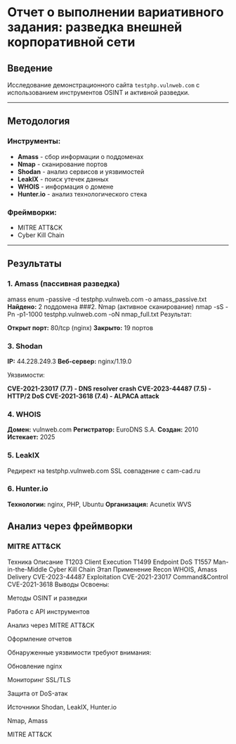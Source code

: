 # Отчет о выполнении вариативного задания: разведка внешней корпоративной сети

## Введение
Исследование демонстрационного сайта `testphp.vulnweb.com` с использованием инструментов OSINT и активной разведки.

---

## Методология
### Инструменты:
- **Amass** - сбор информации о поддоменах
- **Nmap** - сканирование портов
- **Shodan** - анализ сервисов и уязвимостей
- **LeakIX** - поиск утечек данных
- **WHOIS** - информация о домене
- **Hunter.io** - анализ технологического стека

### Фреймворки:
- MITRE ATT&CK
- Cyber Kill Chain

---

## Результаты

### 1. Amass (пассивная разведка)
amass enum -passive -d testphp.vulnweb.com -o amass_passive.txt
**Найдено:** 2 поддомена
###2. Nmap (активное сканирование)
nmap -sS -Pn -p1-1000 testphp.vulnweb.com -oN nmap_full.txt
Результат:

**Открыт порт:** 80/tcp (nginx)
**Закрыто:** 19 портов

### 3. Shodan

**IP:** 44.228.249.3
**Веб-сервер:** nginx/1.19.0

Уязвимости:

**CVE-2021-23017 (7.7) - DNS resolver crash
CVE-2023-44487 (7.5) - HTTP/2 DoS
CVE-2021-3618 (7.4) - ALPACA attack**

### 4. WHOIS

**Домен:** vulnweb.com
**Регистратор:** EuroDNS S.A.
**Создан:** 2010
**Истекает:** 2025

### 5. LeakIX

Редирект на testphp.vulnweb.com
SSL совпадение с cam-cad.ru

### 6. Hunter.io

**Технологии:** nginx, PHP, Ubuntu
**Организация:** Acunetix WVS

## Анализ через фреймворки
### MITRE ATT&CK
Техника	Описание
T1203	Client Execution
T1499	Endpoint DoS
T1557	Man-in-the-Middle
Cyber Kill Chain
Этап	Применение
Recon	WHOIS, Amass
Delivery	CVE-2023-44487
Exploitation	CVE-2021-23017
Command&Control	CVE-2021-3618
Выводы
Освоены:

Методы OSINT и разведки

Работа с API инструментов

Анализ через MITRE ATT&CK

Оформление отчетов

Обнаруженные уязвимости требуют внимания:

Обновление nginx

Мониторинг SSL/TLS

Защита от DoS-атак

Источники
Shodan, LeakIX, Hunter.io

Nmap, Amass

MITRE ATT&CK
